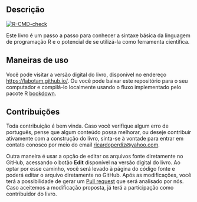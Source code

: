 ## Descrição

<!-- badges: start -->

[![R-CMD-check](https://github.com/LABOTAM/LABOTAM.github.io/workflows/deploy_bookdown/badge.svg)](https://github.com/LABOTAM/LABOTAM.github.io/actions)
<!-- badges: end -->

Este livro é um passo a passo para conhecer a sintaxe básica da
linguagem de programação R e o potencial de se utilizá-la como
ferramenta científica.

## Maneiras de uso

Você pode visitar a versão digital do livro, disponível no endereço
<https://labotam.github.io/>. Ou você pode baixar este repositório para
o seu computador e compilá-lo localmente usando o fluxo implementado
pelo pacote R [bookdown](https://bookdown.org/yihui/bookdown/).

## Contribuições

Toda contribuição é bem vinda. Caso você verifique algum erro de
português, pense que algum conteúdo possa melhorar, ou deseje contribuir
ativamente com a construção do livro, sinta-se à vontade para entrar em
contato conosco por meio do email <ricardoperdiz@yahoo.com>.

Outra maneira é usar a opção de editar os arquivos fonte diretamente no
GitHub, acessando o botão **Edit** disponível na versão digital do
livro. Ao optar por esse caminho, você será levado à página do código
fonte e poderá editar o arquivo diretamente no GitHub. Após as
modificações, você terá a possibilidade de gerar um [Pull
request](https://guides.github.com/activities/hello-world/#pr) que será
analisado por nós. Caso aceitemos a modificação proposta, já terá a
participação como contribuidor do livro.
